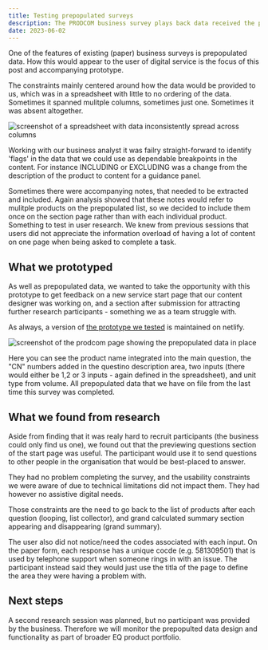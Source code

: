 ```yaml
---
title: Testing prepopulated surveys
description: The PRODCOM business survey plays back data received the previous year from the respondent. We designed a prototype to test how this could work online.
date: 2023-06-02
---
```


One of the features of existing (paper) business surveys is prepopulated data. How this would appear to the user of digital service is the focus of this post and accompanying prototype.

The constraints mainly centered around how the data would be provided to us, which was in a spreadsheet with little to no ordering of the data. Sometimes it spanned mulitple columns, sometimes just one. Sometimes it was absent altogether.

![screenshot of a spreadsheet with data inconsistently spread across columns](/testing-prepopulated-surveys/spreadsheet.png "The raw prepopulating data")

Working with our business analyst it was failry straight-forward to identify 'flags' in the data that we could use as dependable breakpoints in the content. For instance INCLUDING or EXCLUDING was a change from the description of the product to content for a guidance panel.

Sometimes there were accompanying notes, that needed to be extracted and included. Again analysis showed that these notes would refer to mulitple products on the prepopulated list, so we decided to include them once on the section page rather than with each individual product. Something to test in user research. We knew from previous sessions that users did not appreciate the information overload of having a lot of content on one page when being asked to complete a task.

## What we prototyped

As well as prepopulated data, we wanted to take the opportunity with this prototype to get feedback on a new service start page that our content designer was working on, and a section after submission for attracting further research participants - something we as a team struggle with.

As always, a version of [the prototype we tested](https://eq-runner-prototypes.netlify.app/prototypes/prodcom/) is maintained on netlify.


![screenshot of the prodcom page showing the prepopulated data in place](/testing-prepopulated-surveys/prodcom.png "Example prepopulated product page")


Here you can see the product name integrated into the main question, the "CN" numbers added in the questino description area, two inputs (there would either be 1,2 or 3 inputs - again defined in the spreadsheet), and unit type from volume. All prepopulated data that we have on file from the last time this survey was completed.

## What we found from research

Aside from finding that it was realy hard to recruit participants (the business could only find us one), we found out that the previewing questions section of the start page was useful. The participant would use it to send questions to other people in the organisation that would be best-placed to answer.

They had no problem completing the survey, and the usability constraints we were aware of due to technical limitations did not impact them. They had however no assistive digital needs.

Those constraints are the need to go back to the list of products after each question (looping, list collector), and grand calculated summary section appearing and disappearing (grand summary).

The user also did not notice/need the codes associated with each input. On the paper form, each response has a unique cocde (e.g. 581309501) that is used by telephone support when someone rings in with an issue. The participant instead said they would just use the titla of the page to define the area they were having a problem with.

## Next steps

A second research session was planned, but no participant was provided by the business. Therefore we will monitor the prepopulted data design and functionality as part of broader EQ product portfolio.